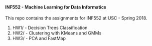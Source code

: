 #### INF552 - Machine Learning for Data Informatics
This repo contains the assignments for INF552 at USC - Spring 2018.
1. HW1/ - Decision Trees Classification
2. HW2/ - Clustering with KMeans and GMMs
3. HW3/ - PCA and FastMap
